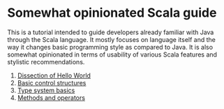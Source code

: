 # Somewhat opinionated Scala guide

This is a tutorial intended to guide developers already familiar with Java through the Scala language. It mostly focuses on language itself and the way it changes basic programming style as compared to Java. It is also somewhat opinionated in terms of usability of various Scala features and stylistic recommendations.

1. [Dissection of Hello World](Dissection-of-Hello-World)
2. [Basic control structures](Basic-control-structures)
3. [Type system basics](Type-system-basics)
4. [Methods and operators](Methods-and-operators)